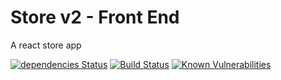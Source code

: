 # Store v2 - Front End
A react store app

[![dependencies Status](https://david-dm.org/jasson2788/store_fe/status.svg)](https://david-dm.org/jasson2788/store_fe)
[![Build Status](https://travis-ci.org/jasson2788/store_fe.svg?branch=master)](https://travis-ci.org/jasson2788/store_fe)
[![Known Vulnerabilities](https://snyk.io/test/github/jasson2788/store_fe/badge.svg?targetFile=package.json)](https://snyk.io/test/github/jasson2788/store_fe?targetFile=package.json)